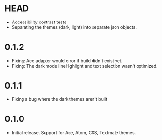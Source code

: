 # HEAD

- Accessibility contrast tests
- Separating the themes (dark, light) into separate json objects.

# 0.1.2

- Fixing: Ace adapter would error if build didn't exist yet.
- Fixing: The dark mode lineHighlight and text selection wasn't optimized.

# 0.1.1

- Fixing a bug where the dark themes aren't built

# 0.1.0

- Initial release. Support for Ace, Atom, CSS, Textmate themes.

